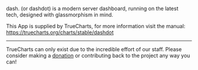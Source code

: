 dash. (or dashdot) is a modern server dashboard, running on the latest tech, designed with glassmorphism in mind.

This App is supplied by TrueCharts, for more information visit the manual: https://truecharts.org/charts/stable/dashdot

---

TrueCharts can only exist due to the incredible effort of our staff.
Please consider making a [donation](https://truecharts.org/docs/about/sponsor) or contributing back to the project any way you can!
